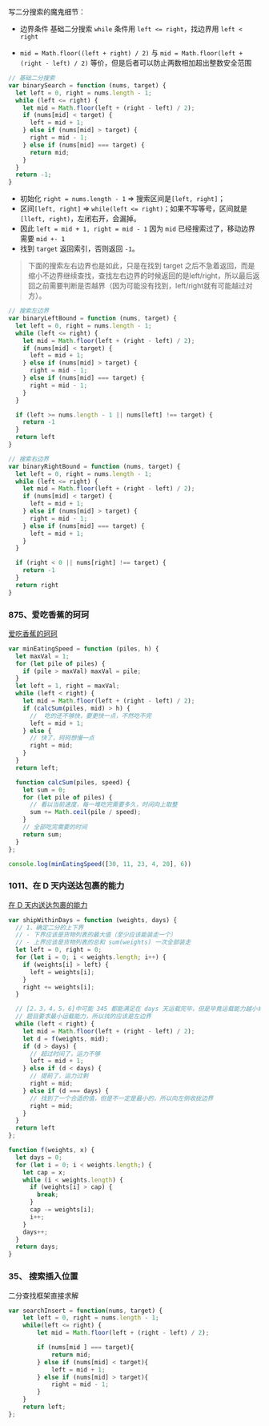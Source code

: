 写二分搜索的魔鬼细节：

- 边界条件 基础二分搜索 `while` 条件用 `left <= right`，找边界用 `left < right`

- `mid = Math.floor((left + right) / 2)` 与 `mid = Math.floor(left + (right - left) / 2)` 等价，但是后者可以防止两数相加超出整数安全范围

```typescript
// 基础二分搜索
var binarySearch = function (nums, target) {
  let left = 0, right = nums.length - 1;
  while (left <= right) {
    let mid = Math.floor(left + (right - left) / 2);
    if (nums[mid] < target) {
      left = mid + 1;
    } else if (nums[mid] > target) {
      right = mid - 1;
    } else if (nums[mid] === target) {
      return mid;
    }
  }
  return -1;
}
```

- 初始化 `right = nums.length - 1` => 搜索区间是`[left, right]`；
- 区间`[left, right]` => `while(left <= right)`；如果不写等号，区间就是`[lleft, right)`，左闭右开，会漏掉。
- 因此 `left = mid + 1, right = mid - 1` 因为 `mid` 已经搜索过了，移动边界需要 `mid +- 1`
- 找到 `target` 返回索引，否则返回 `-1`。

> 下面的搜索左右边界也是如此，只是在找到 target 之后不急着返回，而是缩小不边界继续查找，查找左右边界的时候返回的是left/right，所以最后返回之前需要判断是否越界（因为可能没有找到，left/right就有可能越过对方）。

```typescript
// 搜索左边界
var binaryLeftBound = function (nums, target) {
  let left = 0, right = nums.length - 1;
  while (left <= right) {
    let mid = Math.floor(left + (right - left) / 2);
    if (nums[mid] < target) {
      left = mid + 1;
    } else if (nums[mid] > target) {
      right = mid - 1;
    } else if (nums[mid] === target) {
      right = mid - 1;
    }
  }

  if (left >= nums.length - 1 || nums[left] !== target) {
    return -1
  }
  return left
}
```

```typescript
// 搜索右边界
var binaryRightBound = function (nums, target) {
  let left = 0, right = nums.length - 1;
  while (left <= right) {
    let mid = Math.floor(left + (right - left) / 2);
    if (nums[mid] < target) {
      left = mid + 1;
    } else if (nums[mid] > target) {
      right = mid - 1;
    } else if (nums[mid] === target) {
      left = mid + 1;
    }
  }

  if (right < 0 || nums[right] !== target) {
    return -1
  }
  return right
}
```

### 875、爱吃香蕉的珂珂

[爱吃香蕉的珂珂](https://leetcode.cn/problems/koko-eating-bananas/submissions/)

```typescript
var minEatingSpeed = function (piles, h) {
  let maxVal = 1;
  for (let pile of piles) {
    if (pile > maxVal) maxVal = pile;
  }
  let left = 1, right = maxVal;
  while (left < right) {
    let mid = Math.floor(left + (right - left) / 2);
    if (calcSum(piles, mid) > h) {
      //  吃的还不够快，要更快一点，不然吃不完
      left = mid + 1;
    } else {
      // 快了，珂珂想慢一点
      right = mid;
    }
  }
  return left;

  function calcSum(piles, speed) {
    let sum = 0;
    for (let pile of piles) {
      // 看以当前速度，每一堆吃完需要多久，时间向上取整
      sum += Math.ceil(pile / speed);
    }
    // 全部吃完需要的时间
    return sum;
  }
};

console.log(minEatingSpeed([30, 11, 23, 4, 20], 6))
```


### 1011、在 D 天内送达包裹的能力

[在 D 天内送达包裹的能力](https://leetcode.cn/problems/capacity-to-ship-packages-within-d-days/)

```typescript
var shipWithinDays = function (weights, days) {
  // 1、确定二分的上下界
  // - 下界应该是货物列表的最大值（至少应该能装走一个）
  // - 上界应该是货物列表的总和 sum(weights) 一次全部装走
  let left = 0, right = 0;
  for (let i = 0; i < weights.length; i++) {
    if (weights[i] > left) {
      left = weights[i];
    }
    right += weights[i];
  }

  // [2，3，4，5，6]中可能 345 都能满足在 days 天运载完毕，但是毕竟运载能力越小肯定越便宜嘛
  // 题目要求最小运载能力，所以找的应该是左边界
  while (left < right) {
    let mid = Math.floor(left + (right - left) / 2);
    let d = f(weights, mid);
    if (d > days) {
      // 超过时间了，运力不够
      left = mid + 1;
    } else if (d < days) {
      // 提前了，运力过剩
      right = mid;
    } else if (d === days) {
      // 找到了一个合适的值，但是不一定是最小的，所以向左侧收拢边界
      right = mid;
    }
  }
  return left
};

function f(weights, x) {
  let days = 0;
  for (let i = 0; i < weights.length;) {
    let cap = x;
    while (i < weights.length) {
      if (weights[i] > cap) {
        break;
      }
      cap -= weights[i];
      i++;
    }
    days++;
  }
  return days;
}
```

### 35、 搜索插入位置

二分查找框架直接求解
```typescript
var searchInsert = function(nums, target) {
    let left = 0, right = nums.length - 1;
    while(left <= right) {
        let mid = Math.floor(left + (right - left) / 2);

        if (nums[mid ] === target){
            return mid;
        } else if (nums[mid] < target){
            left = mid + 1;
        } else if (nums[mid] > target){
            right = mid - 1;
        }
    }
    return left;
};
```
